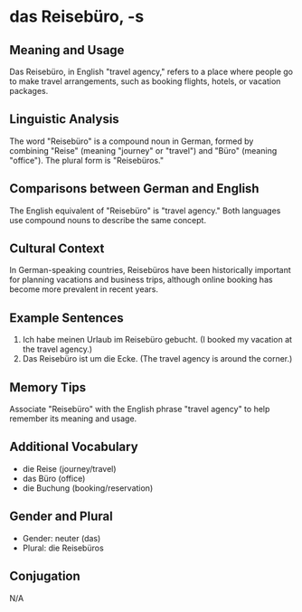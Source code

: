 # das Reisebüro, -s
## Meaning and Usage
Das Reisebüro, in English "travel agency," refers to a place where people go to make travel arrangements, such as booking flights, hotels, or vacation packages.

## Linguistic Analysis
The word "Reisebüro" is a compound noun in German, formed by combining "Reise" (meaning "journey" or "travel") and "Büro" (meaning "office"). The plural form is "Reisebüros."

## Comparisons between German and English
The English equivalent of "Reisebüro" is "travel agency." Both languages use compound nouns to describe the same concept.

## Cultural Context
In German-speaking countries, Reisebüros have been historically important for planning vacations and business trips, although online booking has become more prevalent in recent years.

## Example Sentences
1. Ich habe meinen Urlaub im Reisebüro gebucht. (I booked my vacation at the travel agency.)
2. Das Reisebüro ist um die Ecke. (The travel agency is around the corner.)

## Memory Tips
Associate "Reisebüro" with the English phrase "travel agency" to help remember its meaning and usage.

## Additional Vocabulary
- die Reise (journey/travel)
- das Büro (office)
- die Buchung (booking/reservation)

## Gender and Plural
- Gender: neuter (das)
- Plural: die Reisebüros

## Conjugation
N/A
